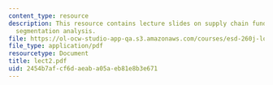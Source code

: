 ```yaml
---
content_type: resource
description: This resource contains lecture slides on supply chain fundamentals and
  segmentation analysis.
file: https://ol-ocw-studio-app-qa.s3.amazonaws.com/courses/esd-260j-logistics-systems-fall-2006/2454b7afcf6daeaba05aeb81e8b3e671_lect2.pdf
file_type: application/pdf
resourcetype: Document
title: lect2.pdf
uid: 2454b7af-cf6d-aeab-a05a-eb81e8b3e671
---
```

